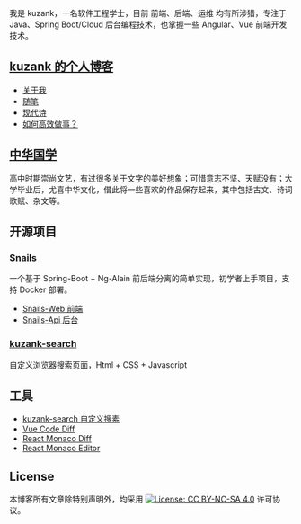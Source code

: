 
我是 kuzank，一名软件工程学士，目前 前端、后端、运维 均有所涉猎，专注于 Java、Spring Boot/Cloud 后台编程技术，也掌握一些 Angular、Vue 前端开发技术。


## [kuzank 的个人博客](https://kuzank.github.io/Blog)

* [关于我](https://kuzank.github.io/Blog/me/关于我.html)
* [随笔](https://kuzank.github.io/Blog/随笔/)
* [现代诗](https://kuzank.github.io/Blog/现代诗/)
* [如何高效做事？](https://kuzank.github.io/Blog/随笔/2020/如何高效做事.html)


## [中华国学](https://kuzank.github.io/Sinology)

高中时期崇尚文艺，有过很多关于文字的美好想象；可惜意志不坚、天赋没有；大学毕业后，尤喜中华文化，借此将一些喜欢的作品保存起来，其中包括古文、诗词歌赋、杂文等。


## 开源项目

### [Snails](https://github.com/kuzank/snails)
一个基于 Spring-Boot + Ng-Alain 前后端分离的简单实现，初学者上手项目，支持 Docker 部署。
* [Snails-Web 前端](https://github.com/kuzank/snails-web)
* [Snails-Api 后台](https://github.com/kuzank/snails-api)

### [kuzank-search](https://github.com/kuzank/kuzank-search)
自定义浏览器搜索页面，Html + CSS + Javascript


## 工具
* [kuzank-search 自定义搜素](http://kuzank.gitee.io/kuzank-search/)
* [Vue Code Diff](http://kuzank.gitee.io/vue-code-diff/)
* [React Monaco Diff](https://gitee.com/kuzank/monaco-diff-react)
* [React Monaco Editor](https://gitee.com/kuzank/monaco-editor-react)


## License

本博客所有文章除特别声明外，均采用 [![License: CC BY-NC-SA 4.0](https://camo.githubusercontent.com/68b1d40ecc7a83ac2c1e691be14ce4be95cec195/68747470733a2f2f6c6963656e7365627574746f6e732e6e65742f6c2f62792d6e632d73612f342e302f38307831352e706e67)](https://creativecommons.org/licenses/by-nc-sa/4.0/) 许可协议。
